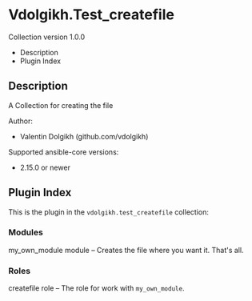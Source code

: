 # Vdolgikh.Test_createfile
Collection version 1.0.0

 - Description
 - Plugin Index

## Description
A Collection for creating the file

Author:

 - Valentin Dolgikh (github.com/vdolgikh)

Supported ansible-core versions:

 - 2.15.0 or newer

## Plugin Index
This is the plugin in the `vdolgikh.test_createfile` collection:

### Modules
my_own_module module – Creates the file where you want it. That's all.

### Roles
createfile role – The role for work with `my_own_module`.

